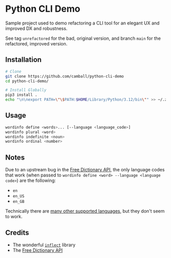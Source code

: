 # Python CLI Demo

Sample project used to demo refactoring a CLI tool for an elegant UX and improved DX and robustness.

See tag `unrefactored` for the bad, original version, and branch `main` for the refactored, improved version.

## Installation

```sh
# Clone
git clone https://github.com/camball/python-cli-demo
cd python-cli-demo/

# Install Globally
pip3 install .
echo "\n\nexport PATH=\"\$PATH:$HOME/Library/Python/3.12/bin\"" >> ~/.zshrc
```

## Usage

```sh
wordinfo define <words>... [--language <language_code>]
wordinfo plural <word>
wordinfo indefinite <noun>
wordinfo ordinal <number>
```

## Notes

Due to an upstream bug in the [Free Dictionary API](https://dictionaryapi.dev), the only language codes that work (when passed to `wordinfo define <word> --language <language code>`) are the following:

- `en`
- `en_US`
- `en_GB`

Technically there are [many other supported languages](https://github.com/meetDeveloper/freeDictionaryAPI/blob/4f274a853dd7a352aa2a349d1b92624ff18a36a8/modules/utils.js#L10-L27), but they don't seem to work.

## Credits

- The wonderful [`inflect`](https://github.com/jaraco/inflect) library
- The [Free Dictionary API](https://dictionaryapi.dev)
